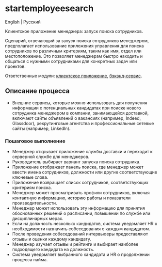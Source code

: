 # startemployeesearch 

[English](startemployeesearch.md) | [Русский](startemployeesearch.ru.md)

Клиентское приложение менеджера: запуск поиска сотрудников.

Сценарий, отвечающий за запуск поиска сотрудников менеджером, предполагает использование приложения управления для поиска сотрудников по различным критериям, таким как имя, отдел или местоположение.
Это позволяет менеджерам быстро находить и общаться с нужными сотрудниками для конкретных задач или проектов.

Ответственные модули: [клиентское приложение](../../frontend/managerclient.md), [бэкэнд-сервис](../../backend/managerbackend.md).

## Описание процесса

- Внешние сервисы, которые можно использовать для получения информации о потенциальных кандидатах при поиске нового сотрудника менеджером в компании, занимающейся доставкой, включают сайты объявлений о вакансиях (например, Indeed, Glassdoor), рекрутинговые агентства и профессиональные сетевые сайты (например, LinkedIn).

### Пошаговое выполнение

- Менеджер открывает приложение службы доставки и переходит к серверной службе для менеджеров.
- Руководитель выбирает вариант запуска поиска сотрудника.
- Приложение отображает панель поиска, где менеджер может ввести имена сотрудников, должности или другие соответствующие ключевые слова.
- Приложение возвращает список сотрудников, соответствующих критериям поиска.
- Менеджер может просматривать профили сотрудников, включая контактную информацию, историю работы и показатели производительности.
- Менеджер может использовать эту информацию для принятия обоснованных решений о расписании, повышении по службе или дисциплинарных мерах.
- Если на должность несколько кандидатов, система уведомляет HR о необходимости назначить собеседования с каждым кандидатом.
- После проведения собеседований интервьюеры предоставляют отзывы и оценки каждому кандидату.
- Менеджер изучает отзывы и рейтинги и выбирает наиболее подходящего кандидата на должность.
- Система уведомляет выбранного кандидата и HR о продолжении процесса найма.
